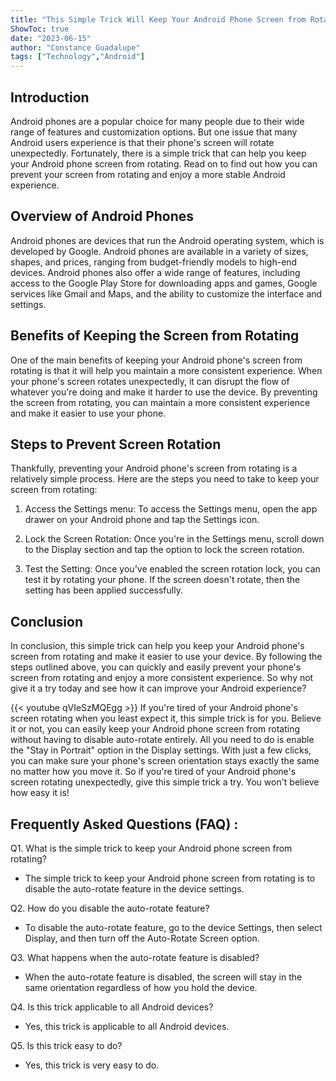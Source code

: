 ```yaml
---
title: "This Simple Trick Will Keep Your Android Phone Screen from Rotating - You Won't Believe How Easy It Is!"
ShowToc: true 
date: "2023-06-15"
author: "Constance Guadalupe" 
tags: ["Technology","Android"]
---
```

## Introduction

Android phones are a popular choice for many people due to their wide range of features and customization options. But one issue that many Android users experience is that their phone's screen will rotate unexpectedly. Fortunately, there is a simple trick that can help you keep your Android phone screen from rotating. Read on to find out how you can prevent your screen from rotating and enjoy a more stable Android experience.

## Overview of Android Phones

Android phones are devices that run the Android operating system, which is developed by Google. Android phones are available in a variety of sizes, shapes, and prices, ranging from budget-friendly models to high-end devices. Android phones also offer a wide range of features, including access to the Google Play Store for downloading apps and games, Google services like Gmail and Maps, and the ability to customize the interface and settings.

## Benefits of Keeping the Screen from Rotating

One of the main benefits of keeping your Android phone's screen from rotating is that it will help you maintain a more consistent experience. When your phone's screen rotates unexpectedly, it can disrupt the flow of whatever you're doing and make it harder to use the device. By preventing the screen from rotating, you can maintain a more consistent experience and make it easier to use your phone.

## Steps to Prevent Screen Rotation

Thankfully, preventing your Android phone's screen from rotating is a relatively simple process. Here are the steps you need to take to keep your screen from rotating:

1. Access the Settings menu: To access the Settings menu, open the app drawer on your Android phone and tap the Settings icon.

2. Lock the Screen Rotation: Once you're in the Settings menu, scroll down to the Display section and tap the option to lock the screen rotation.

3. Test the Setting: Once you've enabled the screen rotation lock, you can test it by rotating your phone. If the screen doesn't rotate, then the setting has been applied successfully.

## Conclusion

In conclusion, this simple trick can help you keep your Android phone's screen from rotating and make it easier to use your device. By following the steps outlined above, you can quickly and easily prevent your phone's screen from rotating and enjoy a more consistent experience. So why not give it a try today and see how it can improve your Android experience?

{{< youtube qVIeSzMQEgg >}} 
If you're tired of your Android phone's screen rotating when you least expect it, this simple trick is for you. Believe it or not, you can easily keep your Android phone screen from rotating without having to disable auto-rotate entirely. All you need to do is enable the "Stay in Portrait" option in the Display settings. With just a few clicks, you can make sure your phone's screen orientation stays exactly the same no matter how you move it. So if you're tired of your Android phone's screen rotating unexpectedly, give this simple trick a try. You won't believe how easy it is!

## Frequently Asked Questions (FAQ) :
Q1. What is the simple trick to keep your Android phone screen from rotating?
- The simple trick to keep your Android phone screen from rotating is to disable the auto-rotate feature in the device settings.

Q2. How do you disable the auto-rotate feature?
- To disable the auto-rotate feature, go to the device Settings, then select Display, and then turn off the Auto-Rotate Screen option.

Q3. What happens when the auto-rotate feature is disabled?
- When the auto-rotate feature is disabled, the screen will stay in the same orientation regardless of how you hold the device.

Q4. Is this trick applicable to all Android devices?
- Yes, this trick is applicable to all Android devices.

Q5. Is this trick easy to do?
- Yes, this trick is very easy to do.


